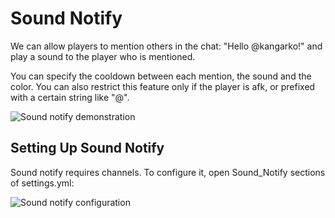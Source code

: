 # Sound Notify

We can allow players to mention others in the chat: "Hello @kangarko!" and play a sound to the player who is mentioned.

You can specify the cooldown between each mention, the sound and the color. You can also restrict this feature only if the player is afk, or prefixed with a certain string like "@".

<div class="image-container">
  <img src="https://i.imgur.com/h0lhv40.gif" alt="Sound notify demonstration" />
</div>

## Setting Up Sound Notify

Sound notify requires channels. To configure it, open Sound_Notify sections of settings.yml:

<div class="image-container">
  <img src="https://i.imgur.com/mmqpo5o.png" alt="Sound notify configuration" />
</div>
